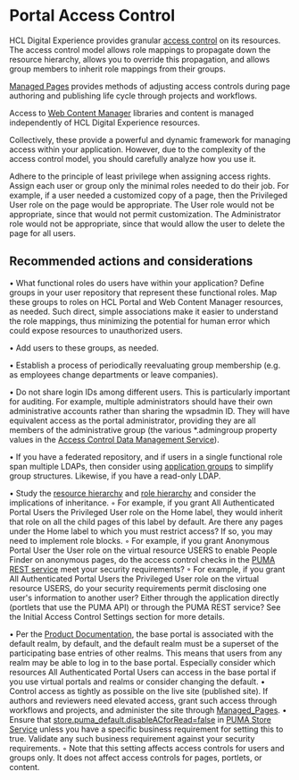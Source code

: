 # Portal Access Control

HCL Digital Experience provides granular [access control](https://help.hcltechsw.com/digital-experience/8.5/admin-system/control_access.html) on its resources. The access control model allows role mappings to propagate down the resource hierarchy, allows you to override this propagation, and allows group members to inherit role mappings from their groups.

[Managed Pages](https://help.hcltechsw.com/digital-experience/8.5/wcm/wcm_mngpages_advadmin.html) provides methods of adjusting access controls during page authoring and publishing life cycle through projects and workflows.

Access to [Web Content Manager](https://help.hcltechsw.com/digital-experience/8.5/wcm/wcm_security.html) libraries and content is managed independently of HCL Digital Experience resources.

Collectively, these provide a powerful and dynamic framework for managing access within your application. However, due to the complexity of the access control model, you should carefully analyze how you use it.

Adhere to the principle of least privilege when assigning access rights. Assign each user or group only the minimal roles needed to do their job. For example, if a user needed a customized copy of a page, then the Privileged User role on the page would be appropriate. The User role would not be appropriate, since that would not permit customization. The Administrator role would not be appropriate, since that would allow the user to delete the page for all users.

## Recommended actions and considerations 

• What functional roles do users have within your application? Define groups in your user repository that represent these functional roles. Map these groups to roles on HCL Portal and Web Content Manager resources, as needed. Such direct, simple associations make it easier to understand the role mappings, thus minimizing the potential for human error which could expose resources to unauthorized users. 

• Add users to these groups, as needed. 

• Establish a process of periodically reevaluating group membership (e.g. as employees change departments or leave companies). 

• Do not share login IDs among different users. This is particularly important for auditing. For example, multiple administrators should have their own administrative accounts rather than sharing the wpsadmin ID. They will have equivalent access as the portal administrator, providing they are all members of the administrative group (the various *.admingroup property values in the [Access Control Data Management Service](https://help.hcltechsw.com/digital-experience/8.5/admin-system/srvcfgref_secy_pac_datamgmt.html)). 

• If you have a federated repository, and if users in a single functional role span multiple LDAPs, then consider using [application groups](https://help.hcltechsw.com/digital-experience/8.5/security/app_group.html) to simplify group structures. Likewise, if you have a read-only LDAP. 

• Study the [resource hierarchy](https://help.hcltechsw.com/digital-experience/8.5/security/sec_resources.html) and [role hierarchy](https://help.hcltechsw.com/digital-experience/8.5/security/sec_roles.html) and consider the implications of inheritance. 
    ◦ For example, if you grant All Authenticated Portal Users the Privileged User role on the Home label, they would inherit that role on all the child pages of this label by default. Are there any pages under the Home label to which you must restrict access? If so, you may need to implement role blocks. 
    ◦ For example, if you grant Anonymous Portal User the User role on the virtual resource USERS to enable People Finder on anonymous pages, do the access control checks in the [PUMA REST service](https://help.hcltechsw.com/digital-experience/8.5/dev/uprof_rest.html) meet your security requirements? 
    ◦ For example, if you grant All Authenticated Portal Users the Privileged User role on the virtual resource USERS, do your security requirements permit disclosing one user's information to another user? Either through the application directly (portlets that use the PUMA API) or through the PUMA REST service? See the Initial Access Control Settings section for more details.

• Per the [Product Documentation](https://help.hcltechsw.com/digital-experience/8.5/admin-system/advppln_mgupop.html), the base portal is associated with the default realm, by default, and the default realm must be a superset of the participating base entries of other realms. This means that users from any realm may be able to log in to the base portal. Especially consider which resources All Authenticated Portal Users can access in the base portal if you use virtual portals and realms or consider changing the default. 
• Control access as tightly as possible on the live site (published site). If authors and reviewers need elevated access, grant such access through workflows and projects, and administer the site through [Managed_Pages](https://help.hcltechsw.com/digital-experience/8.5/wcm/wcm_config_mngpages.html). 
• Ensure that [store.puma_default.disableACforRead=false](https://www.ibm.com/support/pages/apar/PK98052) in [PUMA Store Service](https://help.hcltechsw.com/digital-experience/8.5/admin-system/srvcfgref_puma_store.html) unless you have a specific business requirement for setting this to true. Validate any such business requirement against your security requirements. 
    ◦ Note that this setting affects access controls for users and groups only. It does not affect access controls for pages, portlets, or content.